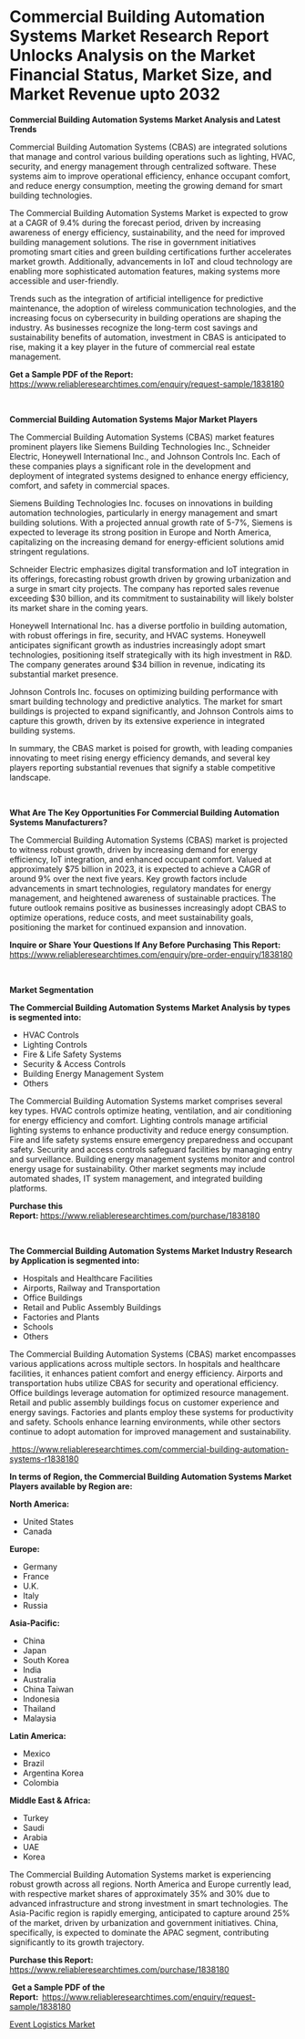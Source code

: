 <p><h1>Commercial Building Automation Systems Market Research Report Unlocks Analysis on the Market Financial Status, Market Size, and Market Revenue upto 2032</h1></p><p><strong>Commercial Building Automation Systems Market Analysis and Latest Trends</strong></p>
<p><p>Commercial Building Automation Systems (CBAS) are integrated solutions that manage and control various building operations such as lighting, HVAC, security, and energy management through centralized software. These systems aim to improve operational efficiency, enhance occupant comfort, and reduce energy consumption, meeting the growing demand for smart building technologies.</p><p>The Commercial Building Automation Systems Market is expected to grow at a CAGR of 9.4% during the forecast period, driven by increasing awareness of energy efficiency, sustainability, and the need for improved building management solutions. The rise in government initiatives promoting smart cities and green building certifications further accelerates market growth. Additionally, advancements in IoT and cloud technology are enabling more sophisticated automation features, making systems more accessible and user-friendly.</p><p>Trends such as the integration of artificial intelligence for predictive maintenance, the adoption of wireless communication technologies, and the increasing focus on cybersecurity in building operations are shaping the industry. As businesses recognize the long-term cost savings and sustainability benefits of automation, investment in CBAS is anticipated to rise, making it a key player in the future of commercial real estate management.</p></p>
<p><strong>Get a Sample PDF of the Report:&nbsp;</strong> <a href="https://www.reliableresearchtimes.com/enquiry/request-sample/1838180?utm_campaign=2203&utm_medium=2&utm_source=Github&utm_content=ia&utm_term=09032025&utm_id=commercial-building-automation-systems">https://www.reliableresearchtimes.com/enquiry/request-sample/1838180</a></p>
<p>&nbsp;</p>
<p><strong>Commercial Building Automation Systems Major Market Players</strong></p>
<p><p>The Commercial Building Automation Systems (CBAS) market features prominent players like Siemens Building Technologies Inc., Schneider Electric, Honeywell International Inc., and Johnson Controls Inc. Each of these companies plays a significant role in the development and deployment of integrated systems designed to enhance energy efficiency, comfort, and safety in commercial spaces.</p><p>Siemens Building Technologies Inc. focuses on innovations in building automation technologies, particularly in energy management and smart building solutions. With a projected annual growth rate of 5-7%, Siemens is expected to leverage its strong position in Europe and North America, capitalizing on the increasing demand for energy-efficient solutions amid stringent regulations.</p><p>Schneider Electric emphasizes digital transformation and IoT integration in its offerings, forecasting robust growth driven by growing urbanization and a surge in smart city projects. The company has reported sales revenue exceeding $30 billion, and its commitment to sustainability will likely bolster its market share in the coming years.</p><p>Honeywell International Inc. has a diverse portfolio in building automation, with robust offerings in fire, security, and HVAC systems. Honeywell anticipates significant growth as industries increasingly adopt smart technologies, positioning itself strategically with its high investment in R&D. The company generates around $34 billion in revenue, indicating its substantial market presence.</p><p>Johnson Controls Inc. focuses on optimizing building performance with smart building technology and predictive analytics. The market for smart buildings is projected to expand significantly, and Johnson Controls aims to capture this growth, driven by its extensive experience in integrated building systems.</p><p>In summary, the CBAS market is poised for growth, with leading companies innovating to meet rising energy efficiency demands, and several key players reporting substantial revenues that signify a stable competitive landscape.</p></p>
<p>&nbsp;</p>
<p><strong>What Are The Key Opportunities For Commercial Building Automation Systems Manufacturers?</strong></p>
<p><p>The Commercial Building Automation Systems (CBAS) market is projected to witness robust growth, driven by increasing demand for energy efficiency, IoT integration, and enhanced occupant comfort. Valued at approximately $75 billion in 2023, it is expected to achieve a CAGR of around 9% over the next five years. Key growth factors include advancements in smart technologies, regulatory mandates for energy management, and heightened awareness of sustainable practices. The future outlook remains positive as businesses increasingly adopt CBAS to optimize operations, reduce costs, and meet sustainability goals, positioning the market for continued expansion and innovation.</p></p>
<p><strong>Inquire or Share Your Questions If Any Before Purchasing This Report:</strong> <a href="https://www.reliableresearchtimes.com/enquiry/pre-order-enquiry/1838180?utm_campaign=2203&utm_medium=2&utm_source=Github&utm_content=ia&utm_term=09032025&utm_id=commercial-building-automation-systems">https://www.reliableresearchtimes.com/enquiry/pre-order-enquiry/1838180</a></p>
<p>&nbsp;</p>
<p><strong>Market Segmentation</strong></p>
<p><strong>The Commercial Building Automation Systems Market Analysis by types is segmented into:</strong></p>
<p><ul><li>HVAC Controls</li><li>Lighting Controls</li><li>Fire & Life Safety Systems</li><li>Security & Access Controls</li><li>Building Energy Management System</li><li>Others</li></ul></p>
<p><p>The Commercial Building Automation Systems market comprises several key types. HVAC controls optimize heating, ventilation, and air conditioning for energy efficiency and comfort. Lighting controls manage artificial lighting systems to enhance productivity and reduce energy consumption. Fire and life safety systems ensure emergency preparedness and occupant safety. Security and access controls safeguard facilities by managing entry and surveillance. Building energy management systems monitor and control energy usage for sustainability. Other market segments may include automated shades, IT system management, and integrated building platforms.</p></p>
<p><strong>Purchase this Report:&nbsp;</strong><a href="https://www.reliableresearchtimes.com/purchase/1838180?utm_campaign=2203&utm_medium=2&utm_source=Github&utm_content=ia&utm_term=09032025&utm_id=commercial-building-automation-systems">https://www.reliableresearchtimes.com/purchase/1838180</a></p>
<p>&nbsp;</p>
<p><strong>The Commercial Building Automation Systems Market Industry Research by Application is segmented into:</strong></p>
<p><ul><li>Hospitals and Healthcare Facilities</li><li>Airports, Railway and Transportation</li><li>Office Buildings</li><li>Retail and Public Assembly Buildings</li><li>Factories and Plants</li><li>Schools</li><li>Others</li></ul></p>
<p><p>The Commercial Building Automation Systems (CBAS) market encompasses various applications across multiple sectors. In hospitals and healthcare facilities, it enhances patient comfort and energy efficiency. Airports and transportation hubs utilize CBAS for security and operational efficiency. Office buildings leverage automation for optimized resource management. Retail and public assembly buildings focus on customer experience and energy savings. Factories and plants employ these systems for productivity and safety. Schools enhance learning environments, while other sectors continue to adopt automation for improved management and sustainability.</p></p>
<p><a href="https://www.reliableresearchtimes.com/commercial-building-automation-systems-r1838180?utm_campaign=2203&utm_medium=2&utm_source=Github&utm_content=ia&utm_term=09032025&utm_id=commercial-building-automation-systems">&nbsp;https://www.reliableresearchtimes.com/commercial-building-automation-systems-r1838180</a></p>
<p><strong>In terms of Region, the Commercial Building Automation Systems Market Players available by Region are:</strong></p>
<p>
    <p> <strong> North America: </strong>
        <ul>
            <li>United States</li>
            <li>Canada</li>
        </ul>
        </p> 
    <p> <strong> Europe: </strong>
        <ul>
            <li>Germany</li>
            <li>France</li>
            <li>U.K.</li>
            <li>Italy</li>
            <li>Russia</li>
        </ul>
        </p> 
    <p> <strong> Asia-Pacific: </strong>
        <ul>
            <li>China</li>
            <li>Japan</li>
            <li>South Korea</li>
            <li>India</li>
            <li>Australia</li>
            <li>China Taiwan</li>
            <li>Indonesia</li>
            <li>Thailand</li>
            <li>Malaysia</li>
        </ul>
        </p> 
    <p> <strong> Latin America: </strong>
        <ul>
            <li>Mexico</li>
            <li>Brazil</li>
            <li>Argentina Korea</li>
            <li>Colombia</li>
        </ul>
        </p> 
    <p> <strong> Middle East & Africa: </strong>
        <ul>
            <li>Turkey</li>
            <li>Saudi</li>
            <li>Arabia</li>
            <li>UAE</li>
            <li>Korea</li>
        </ul>
    </p>
    </p>
<p><p>The Commercial Building Automation Systems market is experiencing robust growth across all regions. North America and Europe currently lead, with respective market shares of approximately 35% and 30% due to advanced infrastructure and strong investment in smart technologies. The Asia-Pacific region is rapidly emerging, anticipated to capture around 25% of the market, driven by urbanization and government initiatives. China, specifically, is expected to dominate the APAC segment, contributing significantly to its growth trajectory.</p></p>
<p><strong>Purchase this Report: </strong><a href="https://www.reliableresearchtimes.com/purchase/1838180?utm_campaign=2203&utm_medium=2&utm_source=Github&utm_content=ia&utm_term=09032025&utm_id=commercial-building-automation-systems">https://www.reliableresearchtimes.com/purchase/1838180</a></p>
<p>&nbsp;<strong>Get a Sample PDF of the Report:&nbsp;&nbsp;</strong><a href="https://www.reliableresearchtimes.com/enquiry/request-sample/1838180?utm_campaign=2203&utm_medium=2&utm_source=Github&utm_content=ia&utm_term=09032025&utm_id=commercial-building-automation-systems">https://www.reliableresearchtimes.com/enquiry/request-sample/1838180</a></p>
<p><strong></strong></p>
<p><p><a href="https://github.com/HobertDavis43/Market-Research-Report-List-1/blob/main/event-logistics-market.md?utm_campaign=2203&utm_medium=2&utm_source=Github&utm_content=ia&utm_term=09032025&utm_id=commercial-building-automation-systems">Event Logistics Market</a></p></p>